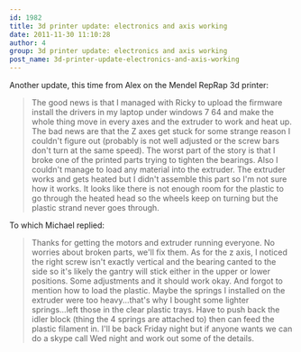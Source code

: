 ```yaml
---
id: 1982
title: 3d printer update: electronics and axis working
date: 2011-11-30 11:10:28
author: 4
group: 3d printer update: electronics and axis working
post_name: 3d-printer-update-electronics-and-axis-working
---
```


Another update, this time from Alex on the Mendel RepRap 3d printer:

> The good news is that I managed with Ricky to upload the firmware install the drivers in my laptop under windows 7 64 and make the whole thing move in every axes and the extruder to work and heat up. The bad news are that the Z axes get stuck for some strange reason I couldn't figure out (probably is not well adjusted or the screw bars don't turn at the same speed). The worst part of the story is that I broke one of the printed parts trying to tighten the bearings. Also I couldn't manage to load any material into the extruder. The extruder works and gets heated but I didn't assemble this part so I'm not sure how it works. It looks like there is not enough room for the plastic to go through the heated head so the wheels keep on turning but the plastic strand never goes through.

To which Michael replied:

> Thanks for getting the motors and extruder running everyone. No worries about broken parts, we'll fix them. As for the z axis, I noticed the right screw isn't exactly vertical and the bearing canted to the side so it's likely the gantry will stick either in the upper or lower positions. Some adjustments and it should work okay. And forgot to mention how to load the plastic. Maybe the springs I installed on the extruder were too heavy...that's why I bought some lighter springs...left those in the clear plastic trays. Have to push back the idler block (thing the 4 springs are attached to) then can feed the plastic filament in. I'll be back Friday night but if anyone wants we can do a skype call Wed night and work out some of the details.